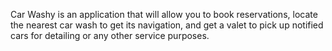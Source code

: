 Car Washy is an application that will allow you to book reservations, locate the nearest car wash to get its navigation, and get a valet to pick up notified cars for detailing or any other service purposes.
